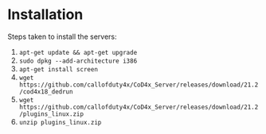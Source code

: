# Installation

Steps taken to install the servers:

1. `apt-get update && apt-get upgrade`
2. `sudo dpkg --add-architecture i386`
3. `apt-get install screen`
5. `wget https://github.com/callofduty4x/CoD4x_Server/releases/download/21.2/cod4x18_dedrun`
6. `wget https://github.com/callofduty4x/CoD4x_Server/releases/download/21.2/plugins_linux.zip`
7. `unzip plugins_linux.zip`
